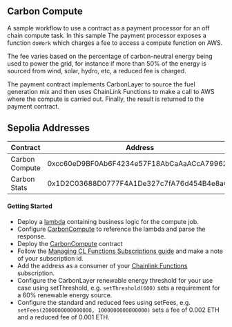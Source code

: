 ## Carbon Compute 
A sample workflow to use a contract as a payment processor for an off chain compute task. In this sample The payment processor exposes a function `doWork` which charges a fee to access a compute function on AWS. 

The fee varies based on the percentage of carbon-neutral energy being used to power the grid, for instance if more than 50% of the energy is sourced from wind, solar, hydro, etc, a reduced fee is charged.

The payment contract implements CarbonLayer to source the fuel generation mix and then uses ChainLink Functions to make a call to AWS where the compute is carried out. Finally, the result is returned to the  payment contract.

## Sepolia Addresses
| Contract        | Address                                    |
|-----------------|------------------------------------------- |
| Carbon Compute  | 0xcc60eD9BF0Ab6F4234e57F18AbCaAaACcA799627 |
| Carbon Stats    | 0x1D2C03688D0777F4A1De327c7fA76d454B4e8a62 |

#### Getting Started
* Deploy a [lambda](examples/carbonCompute/simpleLambda.js) containing business logic for the compute job.
* Configure [CarbonCompute](examples/carbonCompute/CarbonCompute.sol) to reference the lambda and parse the response.
* Deploy the [CarbonCompute](examples/carbonCompute/CarbonCompute.sol) contract
* Follow the [Managing CL Functions Subscriptions guide](https://docs.chain.link/chainlink-functions/resources/subscriptions#create-a-subscriptio) and make a note of your subscription id. 
* Add the address as a consumer of your [Chainlink Functions](https://functions.chain.link/) subscription.
* Configure the CarbonLayer renewable energy threshold for your use case using setThreshold, e.g. `setThreshold(600)` sets a requirement for a 60% renewable energy source.
* Configure the standard and reduced fees using setFees, e.g. `setFees(2000000000000000, 1000000000000000)` sets a fee of 0.002 ETH and a reduced fee of 0.001 ETH.
